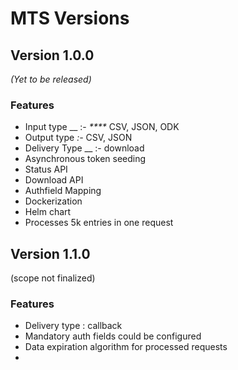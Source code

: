 # MTS Versions

## Version 1.0.0

_(Yet to be released)_

### Features

* Input type \_\_ :- _\*\*\*\*_ CSV, JSON, ODK
* Output type _:-_ CSV, JSON
* Delivery Type \_\_ :- download
* Asynchronous token seeding
* Status API
* Download API
* Authfield Mapping
* Dockerization
* Helm chart
* Processes 5k entries in one request



## Version 1.1.0

(scope not finalized)

### Features

* Delivery type : callback
* Mandatory auth fields could be configured
* Data expiration algorithm for processed requests
*
